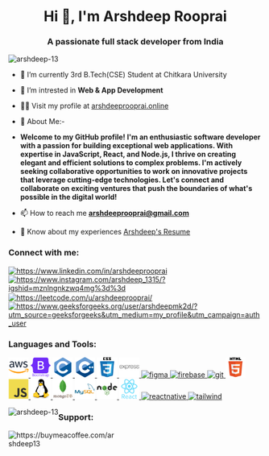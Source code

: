<h1 align="center">Hi 👋, I'm Arshdeep Rooprai</h1>
<h3 align="center">A passionate full stack developer from India</h3>

<p align="left"> <img src="https://komarev.com/ghpvc/?username=arshdeep-13&label=Profile%20views&color=0e75b6&style=flat" alt="arshdeep-13" /> </p>

- 🔭 I’m currently 3rd B.Tech(CSE) Student at Chitkara University

- 🌱  I’m intrested in **Web & App Development**

- 👨‍💻 Visit my profile at [arshdeeprooprai.online](https://arshdeeprooprai.online)

- 💬 About Me:-
-  **Welcome to my GitHub profile! I'm an enthusiastic software developer with a passion for building exceptional web applications. With expertise in JavaScript, React, and Node.js, I thrive on creating elegant and efficient solutions to complex problems. I'm actively seeking collaborative opportunities to work on innovative projects that leverage cutting-edge technologies. Let's connect and collaborate on exciting ventures that push the boundaries of what's possible in the digital world!**

- 📫 How to reach me **arshdeeprooprai@gmail.com**

- 📄 Know about my experiences [Arshdeep's Resume](https://arshdeeprooprai.online/resume)

<h3 align="left">Connect with me:</h3>
<p align="left">
<a href="https://linkedin.com/in/https://www.linkedin.com/in/arshdeeprooprai" target="blank"><img align="center" src="https://raw.githubusercontent.com/rahuldkjain/github-profile-readme-generator/master/src/images/icons/Social/linked-in-alt.svg" alt="https://www.linkedin.com/in/arshdeeprooprai" height="30" width="40" /></a>
<a href="https://instagram.com/https://www.instagram.com/arshdeep_1315/?igshid=mznlngnkzwq4mg%3d%3d" target="blank"><img align="center" src="https://raw.githubusercontent.com/rahuldkjain/github-profile-readme-generator/master/src/images/icons/Social/instagram.svg" alt="https://www.instagram.com/arshdeep_1315/?igshid=mznlngnkzwq4mg%3d%3d" height="30" width="40" /></a>
<a href="https://www.leetcode.com/https://leetcode.com/u/arshdeeprooprai/" target="blank"><img align="center" src="https://raw.githubusercontent.com/rahuldkjain/github-profile-readme-generator/master/src/images/icons/Social/leet-code.svg" alt="https://leetcode.com/u/arshdeeprooprai/" height="30" width="40" /></a>
<a href="https://auth.geeksforgeeks.org/user/https://www.geeksforgeeks.org/user/arshdeepmk2d/?utm_source=geeksforgeeks&utm_medium=my_profile&utm_campaign=auth_user" target="blank"><img align="center" src="https://raw.githubusercontent.com/rahuldkjain/github-profile-readme-generator/master/src/images/icons/Social/geeks-for-geeks.svg" alt="https://www.geeksforgeeks.org/user/arshdeepmk2d/?utm_source=geeksforgeeks&utm_medium=my_profile&utm_campaign=auth_user" height="30" width="40" /></a>
</p>

<h3 align="left">Languages and Tools:</h3>
<p align="left"> <a href="https://aws.amazon.com" target="_blank" rel="noreferrer"> <img src="https://raw.githubusercontent.com/devicons/devicon/master/icons/amazonwebservices/amazonwebservices-original-wordmark.svg" alt="aws" width="40" height="40"/> </a> <a href="https://getbootstrap.com" target="_blank" rel="noreferrer"> <img src="https://raw.githubusercontent.com/devicons/devicon/master/icons/bootstrap/bootstrap-plain-wordmark.svg" alt="bootstrap" width="40" height="40"/> </a> <a href="https://www.cprogramming.com/" target="_blank" rel="noreferrer"> <img src="https://raw.githubusercontent.com/devicons/devicon/master/icons/c/c-original.svg" alt="c" width="40" height="40"/> </a> <a href="https://www.w3schools.com/cpp/" target="_blank" rel="noreferrer"> <img src="https://raw.githubusercontent.com/devicons/devicon/master/icons/cplusplus/cplusplus-original.svg" alt="cplusplus" width="40" height="40"/> </a> <a href="https://www.w3schools.com/css/" target="_blank" rel="noreferrer"> <img src="https://raw.githubusercontent.com/devicons/devicon/master/icons/css3/css3-original-wordmark.svg" alt="css3" width="40" height="40"/> </a> <a href="https://expressjs.com" target="_blank" rel="noreferrer"> <img src="https://raw.githubusercontent.com/devicons/devicon/master/icons/express/express-original-wordmark.svg" alt="express" width="40" height="40"/> </a> <a href="https://www.figma.com/" target="_blank" rel="noreferrer"> <img src="https://www.vectorlogo.zone/logos/figma/figma-icon.svg" alt="figma" width="40" height="40"/> </a> <a href="https://firebase.google.com/" target="_blank" rel="noreferrer"> <img src="https://www.vectorlogo.zone/logos/firebase/firebase-icon.svg" alt="firebase" width="40" height="40"/> </a> <a href="https://git-scm.com/" target="_blank" rel="noreferrer"> <img src="https://www.vectorlogo.zone/logos/git-scm/git-scm-icon.svg" alt="git" width="40" height="40"/> </a> <a href="https://www.w3.org/html/" target="_blank" rel="noreferrer"> <img src="https://raw.githubusercontent.com/devicons/devicon/master/icons/html5/html5-original-wordmark.svg" alt="html5" width="40" height="40"/> </a> <a href="https://developer.mozilla.org/en-US/docs/Web/JavaScript" target="_blank" rel="noreferrer"> <img src="https://raw.githubusercontent.com/devicons/devicon/master/icons/javascript/javascript-original.svg" alt="javascript" width="40" height="40"/> </a> <a href="https://www.linux.org/" target="_blank" rel="noreferrer"> <img src="https://raw.githubusercontent.com/devicons/devicon/master/icons/linux/linux-original.svg" alt="linux" width="40" height="40"/> </a> <a href="https://www.mongodb.com/" target="_blank" rel="noreferrer"> <img src="https://raw.githubusercontent.com/devicons/devicon/master/icons/mongodb/mongodb-original-wordmark.svg" alt="mongodb" width="40" height="40"/> </a> <a href="https://www.mysql.com/" target="_blank" rel="noreferrer"> <img src="https://raw.githubusercontent.com/devicons/devicon/master/icons/mysql/mysql-original-wordmark.svg" alt="mysql" width="40" height="40"/> </a> <a href="https://nodejs.org" target="_blank" rel="noreferrer"> <img src="https://raw.githubusercontent.com/devicons/devicon/master/icons/nodejs/nodejs-original-wordmark.svg" alt="nodejs" width="40" height="40"/> </a> <a href="https://reactjs.org/" target="_blank" rel="noreferrer"> <img src="https://raw.githubusercontent.com/devicons/devicon/master/icons/react/react-original-wordmark.svg" alt="react" width="40" height="40"/> </a> <a href="https://reactnative.dev/" target="_blank" rel="noreferrer"> <img src="https://reactnative.dev/img/header_logo.svg" alt="reactnative" width="40" height="40"/> </a> <a href="https://tailwindcss.com/" target="_blank" rel="noreferrer"> <img src="https://www.vectorlogo.zone/logos/tailwindcss/tailwindcss-icon.svg" alt="tailwind" width="40" height="40"/> </a> </p>

<div>
  <p><img align="left" src="https://github-readme-stats.vercel.app/api/top-langs?username=arshdeep-13&show_icons=true&locale=en&layout=compact" alt="arshdeep-13" /></p>

  <!-- <p>&nbsp;<img align="center" src="https://github-readme-stats.vercel.app/api?username=arshdeep-13&show_icons=true&locale=en" alt="arshdeep-13" /></p>

   <p><img align="center" src="https://github-readme-streak-stats.herokuapp.com/?user=arshdeep-13&" alt="arshdeep-13" /></p> -->
</div>

<h3 align="left">Support:</h3>
<p><a href="https://www.buymeacoffee.com/https://buymeacoffee.com/arshdeep13"> <img align="left" src="https://cdn.buymeacoffee.com/buttons/v2/default-yellow.png" height="50" width="210" alt="https://buymeacoffee.com/arshdeep13" /></a></p><br><br>
